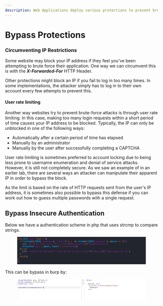 ```yaml
---
description: Web Applications deploy various protections to prevent brute forcing attacks.
---
```


# Bypass Protections

### Circumventing IP Restrictions

Some website may block your IP address if they feel you've been attempting to brute force their application. One way we can circumvent this is with the _**X-Forwarded-For**_ HTTP Header.

Other protections might block an IP if you fail to log in too many times. In some implementations, the attacker simply has to log in to their own account every few attempts to prevent this.



#### User rate limiting <a href="#user-rate-limiting" id="user-rate-limiting"></a>

Another way websites try to prevent brute-force attacks is through user rate limiting. In this case, making too many login requests within a short period of time causes your IP address to be blocked. Typically, the IP can only be unblocked in one of the following ways:

* Automatically after a certain period of time has elapsed
* Manually by an administrator
* Manually by the user after successfully completing a CAPTCHA

User rate limiting is sometimes preferred to account locking due to being less prone to username enumeration and denial of service attacks. However, it is still not completely secure. As we saw an example of in an earlier lab, there are several ways an attacker can manipulate their apparent IP in order to bypass the block.

As the limit is based on the rate of HTTP requests sent from the user's IP address, it is sometimes also possible to bypass this defense if you can work out how to guess multiple passwords with a single request.



## Bypass Insecure Authentication

Below we have a authentication scheme in php that uses strcmp to compare strings.

<figure><img src="../../.gitbook/assets/image (6) (1) (1).png" alt=""><figcaption></figcaption></figure>

This can be bypass in burp by:

<figure><img src="../../.gitbook/assets/image (7) (1).png" alt=""><figcaption></figcaption></figure>
